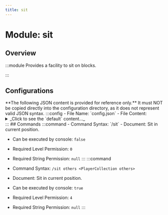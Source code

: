 ```yaml
---
title: sit
---
```



# Module: sit

## Overview
:::module
  Provides a facility to sit on blocks.


:::
## Configurations
<Admonition type="warning" icon="" title="">
**The following JSON content is provided for reference only.**
It must NOT be copied directly into the configuration directory, as it does not represent valid JSON syntax.
</Admonition>
:::config
- File Name: `config.json`
- File Content: 
<details>

<summary>_Click to see the `default` content..._</summary>

```json showLineNumbers title="config/fuji/modules/sit/config.json"
{
  "right_click_to_sit": {
    /* Allow `right click` a `stair block` or `slab block` to sit? */
    "enable": true,
    "allow_sneaking_to_sit": false,
    "require_empty_hand_to_sit": false,
    "require_no_opaque_block_above_to_sit": true,
    "max_distance_to_sit": -1
  }
}
```
</details>
:::
## Commands
:::command
- Command Syntax: `/sit`
- Document:   Sit in current position.


- Can be executed by console: `false`
- Required Level Permission: `0`
- Required String Permission: `null`
:::
:::command
- Command Syntax: `/sit others <PlayerCollection others>`
- Document:   Sit in current position.


- Can be executed by console: `true`
- Required Level Permission: `4`
- Required String Permission: `null`
:::
